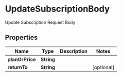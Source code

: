 

# UpdateSubscriptionBody

Update Subscription Request Body

## Properties

| Name | Type | Description | Notes |
|------------ | ------------- | ------------- | -------------|
|**planOrPrice** | **String** |  |  |
|**returnTo** | **String** |  |  [optional] |



